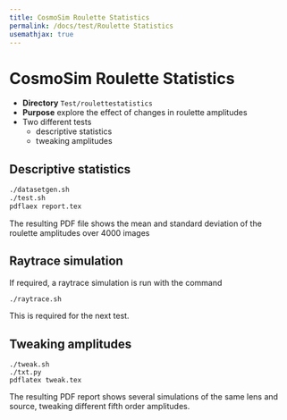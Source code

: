 ```yaml
---
title: CosmoSim Roulette Statistics
permalink: /docs/test/Roulette Statistics
usemathjax: true
---
```


# CosmoSim Roulette Statistics

+ **Directory** `Test/roulettestatistics`
+ **Purpose** explore the effect of changes in roulette amplitudes
+ Two different tests
    - descriptive statistics
    - tweaking amplitudes

## Descriptive statistics


```sh
./datasetgen.sh
./test.sh
pdflaex report.tex
```

The resulting PDF file shows the mean and standard deviation of
the roulette amplitudes over 4000 images

## Raytrace simulation

If required, a raytrace simulation is run with the command
```sh
./raytrace.sh
```
This is required for the next test.

## Tweaking amplitudes

```
./tweak.sh
./txt.py
pdflatex tweak.tex
```
The resulting PDF report shows several simulations of the same lens and source, tweaking
different fifth order amplitudes.
